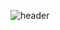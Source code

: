 ![header](https://capsule-render.vercel.app/api?text=Joy%20Github!&type=waving&height=200&color=gradient)

